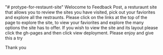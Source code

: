 "# protype-for-restaunt-site" 
Welocome to Feedback Post, a resturaunt site that allows you to review the sites you have visited, pick out your faviorites and explore all the restraunts.
Please click on the links at the top of the page to explore the site, to view your faviorites and explore the many options the site has to offer.
If you wish to view the site and its layout please click the gh-pages and then click view deployment.
Please enjoy and give this a try 

Thank you 
